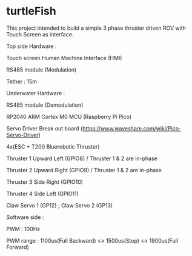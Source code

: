 # turtleFish
This project intended to build a simple 3 phase thruster driven ROV with Touch Screen as interface.

Top side Hardware :

Touch screen Human Machine Interface (HMI)

RS485 module (Modulation)

Tether : 15m

Underwater Hardware :

RS485 module (Demodulation)

RP2040 ARM Cortex M0 MCU (Raspberry Pi Pico)

Servo Driver Break out board (https://www.waveshare.com/wiki/Pico-Servo-Driver)

4x(ESC + T200 Bluerobotic Thruster)

Thruster 1 Upward Left (GPIO8) / Thruster 1 & 2 are in-phase

Thruster 2 Upward Right (GPIO9) / Thruster 1 & 2 are in-phase

Thruster 3 Side Right (GPIO10)

Thruster 4 Side Left (GPIO11)

Claw Servo 1 (GP12) ; Claw Servo 2 (GP13)

Software side :

PWM : 100Hz

PWM range : 1100us(Full Backward) <-> 1500us(Stop) <-> 1900us(Full Forward)
